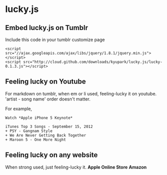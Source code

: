lucky.js
=========
Embed lucky.js on Tumblr
-------------------------
Include this code in your tumblr customize page

    <script src="//ajax.googleapis.com/ajax/libs/jquery/1.8.1/jquery.min.js"></script>
    <script src="http://cloud.github.com/downloads/kyupark/lucky.js/lucky-0.1.3.js"></script>

Feeling lucky on Youtube
-------------------------    
For markdown on tumblr, when em or li used, feeling-lucky it on youtube. 'artist - song name' order doesn't matter.

For example, 

    Watch *Apple iPhone 5 Keynote*

    iTunes Top 3 Songs - September 15, 2012
    + PSY - Gangnam Style
    + We Are Never Getting Back Together
    + Maroon 5 - One More Night
    
Feeling lucky on any website
-----------------------------
When strong used, just feeling-lucky it.
    **Apple Online Store**
    __Amazon__
    
    

